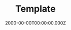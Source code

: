 ---
templateKey: BlogPost
title: Template
date: 2000-00-00T00:00:00.000Z
featuredPost: false
featuredImage: /img/hp.jpg
description: template for gatsby to build schema.
isPortfolio: false
isTemplate: true
tags:
  - template
---